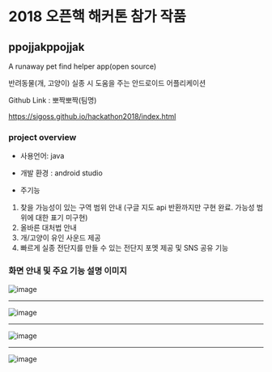 # 2018 오픈핵 해커톤 참가 작품

## ppojjakppojjak
A runaway pet find helper app(open source)

반려동물(개, 고양이) 실종 시 도움을 주는 안드로이드 어플리케이션


Github Link : 뽀짝뽀짝(팀명)

https://sigoss.github.io/hackathon2018/index.html


### project overview
* 사용언어: java

* 개발 환경 : android studio

* 주기능
1) 찾을 가능성이 있는 구역 범위 안내 (구글 지도 api 반환까지만 구현 완료. 가능성 범위에 대한 표기 미구현)
2) 올바른 대처법 안내
3) 개/고양이 유인 사운드 제공
4) 빠르게 실종 전단지를 만들 수 있는 전단지 포멧 제공 및 SNS 공유 기능


### 화면 안내 및 주요 기능 설명 이미지

![image](https://user-images.githubusercontent.com/24283418/93333908-03597f80-f85f-11ea-91b4-52ceab2764fa.png)

---

![image](https://user-images.githubusercontent.com/24283418/93334025-313ec400-f85f-11ea-8b6b-54fae54f8407.png)

---

![image](https://user-images.githubusercontent.com/24283418/93334157-677c4380-f85f-11ea-8d9e-48903de08922.png)

---

![image](https://user-images.githubusercontent.com/24283418/93334364-ca6dda80-f85f-11ea-835f-d18b298666c1.png)
